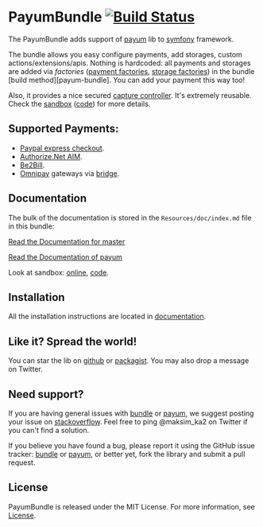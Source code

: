 PayumBundle [![Build Status](https://travis-ci.org/Payum/PayumBundle.png?branch=master)](https://travis-ci.org/Payum/PayumBundle)
===========

The PayumBundle adds support of [payum](https://github.com/Payum/Payum) lib to [symfony](symfony.com) framework.

The bundle allows you easy configure payments, add storages, custom actions/extensions/apis. 
Nothing is hardcoded: all payments and storages are added via _factories_ ([payment factories][payment-factories], [storage factories][storage-factories]) in the bundle [build method][payum-bundle].
You can add your payment this way too!

Also, it provides a nice secured [capture controller][capture-controller]. It's extremely reusable. Check the [sandbox][sandbox-online] ([code][sandbox-code]) for more details.

Supported Payments:
-------------------

- [Paypal express checkout](https://github.com/Payum/PaypalExpressCheckoutNvp).
- [Authorize.Net AIM](https://github.com/Payum/AuthorizeNetAim).
- [Be2Bill](https://github.com/Payum/Be2Bill).
- [Omnipay](https://github.com/adrianmacneil/omnipay) gateways via [bridge](https://github.com/Payum/OmnipayBridge). 

Documentation
-------------

The bulk of the documentation is stored in the `Resources/doc/index.md` file in this bundle:

[Read the Documentation for master](Resources/doc/index.md)

[Read the Documentation of payum ](https://github.com/Payum/Payum#payum-)

Look at sandbox: [online](http://sandbox.payum.forma-dev.com), [code](https://github.com/Payum/PayumBundleSandbox).


Installation
------------

All the installation instructions are located in [documentation](Resources/doc/index.md).

Like it? Spread the world!
--------------------------

You can star the lib on [github](https://github.com/Payum/PayumBundle) or [packagist](https://packagist.org/packages/payum/payum-bundle). You may also drop a message on Twitter.  

Need support?
-------------

If you are having general issues with [bundle](https://github.com/Payum/PayumBundle) or [payum](https://github.com/Payum/Payum), we suggest posting your issue on [stackoverflow](http://stackoverflow.com/). Feel free to ping @maksim_ka2 on Twitter if you can't find a solution.

If you believe you have found a bug, please report it using the GitHub issue tracker: [bundle](https://github.com/Payum/PayumBundle/issues) or [payum](https://github.com/Payum/Payum/issues), or better yet, fork the library and submit a pull request.

License
-------

PayumBundle is released under the MIT License. For more information, see [License](Resources/meta/LICENSE).

[capture-controller]: https://github.com/Payum/PayumBundle/blob/master/Controller/CaptureController.php
[payment-factories]: https://github.com/Payum/PayumBundle/tree/master/DependencyInjection/Factory/Payment
[storage-factories]: https://github.com/Payum/PayumBundle/tree/master/DependencyInjection/Factory/Storage
[sandbox-online]: http://sandbox.payum.forma-dev.com
[sandbox-code]: https://github.com/Payum/PayumBundleSandbox
